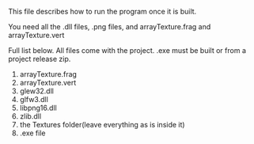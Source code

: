 This file describes how to run the program once it is built.

You need all the .dll files, .png files, and arrayTexture.frag and arrayTexture.vert

Full list below. All files come with the project. .exe must be built or from a project release zip.

1. arrayTexture.frag
2. arrayTexture.vert
3. glew32.dll
4. glfw3.dll
5. libpng16.dll
6. zlib.dll
7. the Textures folder(leave everything as is inside it)
8. .exe file


